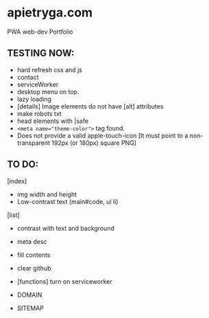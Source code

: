 # apietryga.com
PWA web-dev Portfolio

## TESTING NOW:
  - hard refresh css and js
  - contact
  - serviceWorker
  - desktop menu on top.
  - lazy loading
  - [details] Image elements do not have [alt] attributes
  - make robots txt
  - head elements with |safe
  - `<meta name="theme-color">` tag found.
  - Does not provide a valid apple-touch-icon [It must point to a non-transparent 192px (or 180px) square PNG]


## TO DO:

  [index]
  - img width and height
  - Low-contrast text (main#code, ul li)

  [list]
  - contrast with text and background
  - meta desc


  - fill contents
  - clear github
  - [functions] turn on serviceworker

  - DOMAIN
  - SITEMAP

